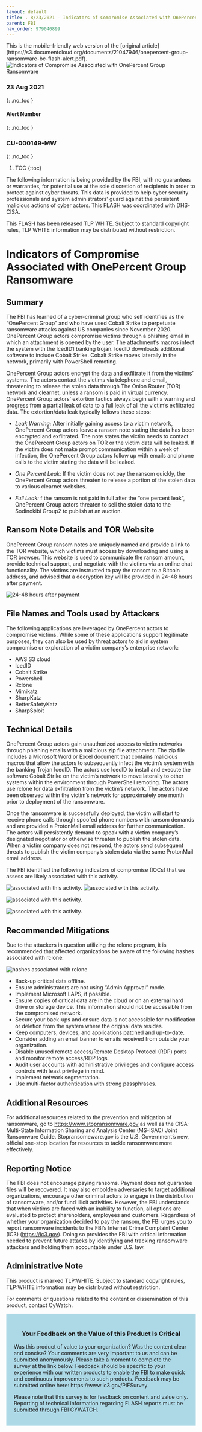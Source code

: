 ```yaml
---
layout: default
title: . 8/23/2021 - Indicators of Compromise Associated with OnePercent Group Ransomware 
parent: FBI 
nav_order: 979040899 
---
```

<style>
.dont-break-out {
  /* These are technically the same, but use both */
  overflow-wrap: break-word;
  word-wrap: break-word;

  -ms-word-break: break-all;
  /* This is the dangerous one in WebKit, as it breaks things wherever */
  word-break: break-all;
  /* Instead use this non-standard one: */
  word-break: break-word;
}
</style>

<div class="dont-break-out" markdown="1">
This is the mobile-friendly web version of the [original article](https://s3.documentcloud.org/documents/21047946/onepercent-group-ransomware-bc-flash-alert.pdf).

<img src="https://statics.bsafes.com/images/publications/onepercent-group-ransomware-bc-flash-alert.png" alt="Indicators of Compromise Associated with OnePercent Group Ransomware" style="display:block; margin:0 auto">

### 23 Aug 2021
{: .no_toc }
#### Alert Number
{: .no_toc }
### CU-000149-MW 
{: .no_toc }  

1. TOC
{:toc}

The following information is being provided by the FBI, with no guarantees or warranties, for potential use at the sole discretion of recipients in order to protect against cyber threats. This data is provided to help cyber security professionals and system administrators’ guard against the persistent malicious actions of cyber actors. This FLASH was coordinated with DHS-CISA.

This FLASH has been released TLP WHITE. Subject to standard copyright rules, TLP WHITE information may be distributed without restriction.

# Indicators of Compromise Associated with OnePercent Group Ransomware 

## Summary
The FBI has learned of a cyber-criminal group who self identifies as the “OnePercent Group” and who have used Cobalt Strike to perpetuate ransomware attacks against US companies since November 2020. OnePercent Group actors compromise victims through a phishing email in which an attachment is opened by the user. The attachment’s macros infect the system with the IcedID1 banking trojan. IcedID downloads additional software to include Cobalt Strike. Cobalt Strike moves laterally in the network, primarily with PowerShell remoting.

OnePercent Group actors encrypt the data and exfiltrate it from the victims’ systems. The actors contact the victims via telephone and email, threatening to release the stolen data through The Onion Router (TOR) network and clearnet, unless a ransom is paid in virtual currency. OnePercent Group actors’ extortion tactics always begin with a warning and progress from a partial leak of data to a full leak of all the victim’s exfiltrated data. The extortion/data leak typically follows these steps:

- *Leak Warning:* After initially gaining access to a victim network, OnePercent Group actors leave a ransom note stating the data has been encrypted and exfiltrated. The note states the victim needs to contact the OnePercent Group actors on TOR or the victim data will be leaked. If the victim does not make prompt communication within a week of infection, the OnePercent Group actors follow up with emails and phone calls to the victim stating the data will be leaked.

- *One Percent Leak:* If the victim does not pay the ransom quickly, the OnePercent Group actors threaten to release a portion of the stolen data to various clearnet websites.

- *Full Leak:* f the ransom is not paid in full after the “one percent leak”, OnePercent Group actors threaten to sell the stolen data to the Sodinokibi Group2 to publish at an auction.

## Ransom Note Details and TOR Website 
OnePercent Group ransom notes are uniquely named and provide a link to the TOR website, which victims must access by downloading and using a TOR browser. This website is used to communicate the ransom amount, provide technical support, and negotiate with the victims via an online chat functionality. The victims are instructed to pay the ransom to a Bitcoin address, and advised that a decryption key will be provided in 24-48 hours after payment.

![24-48 hours after payment](https://statics.bsafes.com/images/publications/flash-2021-0823-indicators-of-compromise-associated-with-onepercent-group-ransomware-fig-1.png)

## File Names and Tools used by Attackers 
The following applications are leveraged by OnePercent actors to compromise victims. While some of these applications support legitimate purposes, they can also be used by threat actors to aid in system compromise or exploration of a victim company’s enterprise network:

- AWS S3 cloud
- IcedID
- Cobalt Strike
- Powershell
- Rclone
- Mimikatz
- SharpKatz
- BetterSafetyKatz
- SharpSploit

## Technical Details 
OnePercent Group actors gain unauthorized access to victim networks through phishing emails with a malicious zip file attachment. The zip file includes a Microsoft Word or Excel document that contains malicious macros that allow the actors to subsequently infect the victim’s system with the banking Trojan IcedID. The actors use IcedID to install and execute the software Cobalt Strike on the victim’s network to move laterally to other systems within the environment through PowerShell remoting. The actors use rclone for data exfiltration from the victim’s network. The actors have been observed within the victim’s network for approximately one month prior to deployment of the ransomware.

Once the ransomware is successfully deployed, the victim will start to receive phone calls through spoofed phone numbers with ransom demands and are provided a ProtonMail email address for further communication. The actors will persistently demand to speak with a victim company’s designated negotiator or otherwise threaten to publish the stolen data. When a victim company does not respond, the actors send subsequent threats to publish the victim company’s stolen data via the same ProtonMail email address.

The FBI identified the following indicators of compromise (IOCs) that we assess are likely associated with this activity.

![associated with this activity.](https://statics.bsafes.com/images/publications/flash-2021-0823-indicators-of-compromise-associated-with-onepercent-group-ransomware-fig-2.png)
![associated with this activity.](https://statics.bsafes.com/images/publications/flash-2021-0823-indicators-of-compromise-associated-with-onepercent-group-ransomware-fig-3.png)

![associated with this activity.](https://statics.bsafes.com/images/publications/flash-2021-0823-indicators-of-compromise-associated-with-onepercent-group-ransomware-fig-4.png)

![associated with this activity.](https://statics.bsafes.com/images/publications/flash-2021-0823-indicators-of-compromise-associated-with-onepercent-group-ransomware-fig-5.png)

## Recommended Mitigations 
Due to the attackers in question utilizing the rclone program, it is recommended that affected organizations be aware of the following hashes associated with rclone:

![hashes associated with rclone](https://statics.bsafes.com/images/publications/flash-2021-0823-indicators-of-compromise-associated-with-onepercent-group-ransomware-fig-6.png)

- Back-up critical data offline.
- Ensure administrators are not using “Admin Approval” mode.
- Implement Microsoft LAPS, if possible.
- Ensure copies of critical data are in the cloud or on an external hard drive or storage device. This
information should not be accessible from the compromised network.
- Secure your back-ups and ensure data is not accessible for modification or deletion from the
system where the original data resides.
- Keep computers, devices, and applications patched and up-to-date.
- Consider adding an email banner to emails received from outside your organization.
- Disable unused remote access/Remote Desktop Protocol (RDP) ports and monitor remote
access/RDP logs.
- Audit user accounts with administrative privileges and configure access controls with least privilege
in mind.
- Implement network segmentation.
- Use multi-factor authentication with strong passphrases.


## Additional Resources
For additional resources related to the prevention and mitigation of ransomware, go to https://www.stopransomware.gov as well as the CISA-Multi-State Information Sharing and Analysis Center (MS-ISAC) Joint Ransomware Guide. Stopransomeware.gov is the U.S. Government’s new, official one-stop location for resources to tackle ransomware more effectively.

## Reporting Notice
The FBI does not encourage paying ransoms. Payment does not guarantee files will be recovered. It may also embolden adversaries to target additional organizations, encourage other criminal actors to engage in the distribution of ransomware, and/or fund illicit activities. However, the FBI understands that when victims are faced with an inability to function, all options are evaluated to protect shareholders, employees and customers. Regardless of whether your organization decided to pay the ransom, the FBI urges you to report ransomware incidents to the FBI’s Internet Crime Complaint Center (IC3) (https://ic3.gov). Doing so provides the FBI with critical information needed to prevent future attacks by identifying and tracking ransomware attackers and holding them accountable under U.S. law.

## Administrative Note
This product is marked TLP:WHITE. Subject to standard copyright rules, TLP:WHITE information may be distributed without restriction.

For comments or questions related to the content or dissemination of this product, contact CyWatch.

<div style="background-color:lightblue; padding:20px" markdown="1">
<h3 style="text-align:center">Your Feedback on the Value of this Product Is Critical</h3>
Was this product of value to your organization? Was the content clear and concise? Your comments are very important to us and can be submitted anonymously. Please take a moment to complete the survey at the link below. Feedback should be specific to your experience with our written products to enable the FBI to make quick and continuous improvements to such products. Feedback may be submitted online here: https://www.ic3.gov/PIFSurvey

Please note that this survey is for feedback on content and value only. Reporting of technical information regarding FLASH reports must be submitted through FBI CYWATCH.
</div>
</div>
